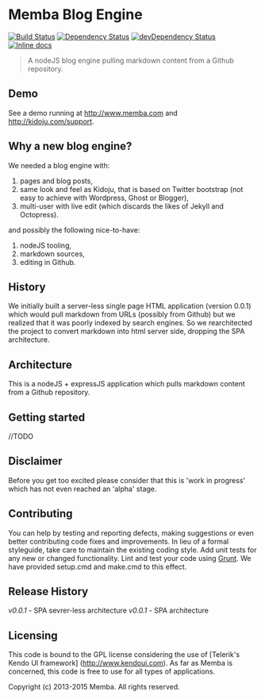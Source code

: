 # Memba Blog Engine

[![Build Status](https://travis-ci.org/Memba/Memba-Blog.svg?branch=master)](https://travis-ci.org/Memba/Memba-Blog)
[![Dependency Status](https://david-dm.org/Memba/Memba-Blog.svg)](https://david-dm.org/Memba/Memba-Blog)
[![devDependency Status](https://david-dm.org/Memba/Memba-Blog/dev-status.svg)](https://david-dm.org/Memba/Memba-Blog#info=devDependencies)
[![Inline docs](http://inch-ci.org/github/Memba/Memba-Blog.svg?branch=master)](http://inch-ci.org/github/Memba/Memba-Blog)

>  A nodeJS blog engine pulling markdown content from a Github repository.

## Demo

See a demo running at http://www.memba.com and http://kidoju.com/support.

## Why a new blog engine?

We needed a blog engine with:
1. pages and blog posts,
2. same look and feel as Kidoju, that is based on Twitter bootstrap (not easy to achieve with Wordpress, Ghost or Blogger),
3. multi-user with live edit (which discards the likes of Jekyll and Octopress).

and possibly the following nice-to-have:
1. nodeJS tooling,
2. markdown sources,
3. editing in Github.

## History

We initially built a server-less single page HTML application (version 0.0.1) which would pull markdown from URLs (possibly from Github) but we realized that it was poorly indexed by search engines.
So we rearchitected the project to convert markdown into html server side, dropping the SPA architecture.

## Architecture

This is a nodeJS + expressJS application which pulls markdown content from a Github repository.

## Getting started

//TODO

## Disclaimer
Before you get too excited please consider that this is 'work in progress' which has not even reached an 'alpha' stage.

## Contributing
You can help by testing and reporting defects, making suggestions or even better contributing code fixes and improvements. In lieu of a formal styleguide, take care to maintain the existing coding style. Add unit tests for any new or changed functionality. Lint and test your code using [Grunt](http://gruntjs.com/). We have provided setup.cmd and make.cmd to this effect.

## Release History
_v0.0.1_ - SPA sevrer-less architecture
_v0.0.1_ - SPA architecture

## Licensing
This code is bound to the GPL license considering the use of [Telerik's Kendo UI framework] (http://www.kendoui.com).
As far as Memba is concerned, this code is free to use for all types of applications.

Copyright (c) 2013-2015 Memba. All rights reserved.
